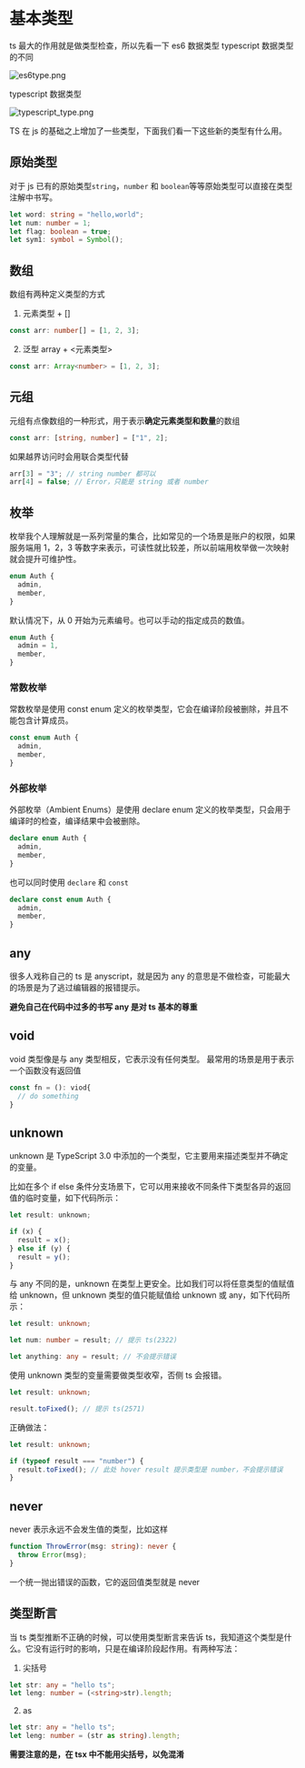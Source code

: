 # 基本类型

ts 最大的作用就是做类型检查，所以先看一下 es6 数据类型 typescript 数据类型的不同

![es6type.png](https://xg3.jiashumao.net/2022/03/12/g2CUO7iR.png)

typescript 数据类型

![typescript_type.png](https://xg3.jiashumao.net/2022/03/12/0YPFSQKJ.png)

TS 在 js 的基础之上增加了一些类型，下面我们看一下这些新的类型有什么用。

## 原始类型

对于 js 已有的原始类型`string`，`number` 和 `boolean`等等原始类型可以直接在类型注解中书写。

```ts
let word: string = "hello,world";
let num: number = 1;
let flag: boolean = true;
let sym1: symbol = Symbol();
```

## 数组

数组有两种定义类型的方式

1. 元素类型 + []

```ts
const arr: number[] = [1, 2, 3];
```

2. 泛型 array + <元素类型>

```ts
const arr: Array<number> = [1, 2, 3];
```

## 元组

元组有点像数组的一种形式，用于表示**确定元素类型和数量**的数组

```ts
const arr: [string, number] = ["1", 2];
```

如果越界访问时会用联合类型代替

```ts
arr[3] = "3"; // string number 都可以
arr[4] = false; // Error，只能是 string 或者 number
```

## 枚举

枚举我个人理解就是一系列常量的集合，比如常见的一个场景是账户的权限，如果服务端用 1，2，3 等数字来表示，可读性就比较差，所以前端用枚举做一次映射就会提升可维护性。

```ts
enum Auth {
  admin,
  member,
}
```

默认情况下，从 0 开始为元素编号。也可以手动的指定成员的数值。

```ts
enum Auth {
  admin = 1,
  member,
}
```

### 常数枚举

常数枚举是使用 const enum 定义的枚举类型，它会在编译阶段被删除，并且不能包含计算成员。

```ts
const enum Auth {
  admin,
  member,
}
```

### 外部枚举

外部枚举（Ambient Enums）是使用 declare enum 定义的枚举类型，只会用于编译时的检查，编译结果中会被删除。

```ts
declare enum Auth {
  admin,
  member,
}
```

也可以同时使用 `declare` 和 `const`

```ts
declare const enum Auth {
  admin,
  member,
}
```

## any

很多人戏称自己的 ts 是 anyscript，就是因为 any 的意思是不做检查，可能最大的场景是为了逃过编辑器的报错提示。

**避免自己在代码中过多的书写 any 是对 ts 基本的尊重**

## void

void 类型像是与 any 类型相反，它表示没有任何类型。 最常用的场景是用于表示一个函数没有返回值

```ts
const fn = (): viod{
  // do something
}
```

## unknown

unknown 是 TypeScript 3.0 中添加的一个类型，它主要用来描述类型并不确定的变量。

比如在多个 if else 条件分支场景下，它可以用来接收不同条件下类型各异的返回值的临时变量，如下代码所示：

```js
let result: unknown;

if (x) {
  result = x();
} else if (y) {
  result = y();
}
```

与 any 不同的是，unknown 在类型上更安全。比如我们可以将任意类型的值赋值给 unknown，但 unknown 类型的值只能赋值给 unknown 或 any，如下代码所示：

```ts
let result: unknown;

let num: number = result; // 提示 ts(2322)

let anything: any = result; // 不会提示错误
```

使用 unknown 类型的变量需要做类型收窄，否侧 ts 会报错。

```ts
let result: unknown;

result.toFixed(); // 提示 ts(2571)
```

正确做法：

```ts
let result: unknown;

if (typeof result === "number") {
  result.toFixed(); // 此处 hover result 提示类型是 number，不会提示错误
}
```

## never

never 表示永远不会发生值的类型，比如这样

```ts
function ThrowError(msg: string): never {
  throw Error(msg);
}
```

一个统一抛出错误的函数，它的返回值类型就是 never

## 类型断言

当 ts 类型推断不正确的时候，可以使用类型断言来告诉 ts，我知道这个类型是什么。它没有运行时的影响，只是在编译阶段起作用。有两种写法：

1. 尖括号

```ts
let str: any = "hello ts";
let leng: number = (<string>str).length;
```

2. as

```ts
let str: any = "hello ts";
let leng: number = (str as string).length;
```

**需要注意的是，在 tsx 中不能用尖括号，以免混淆**
